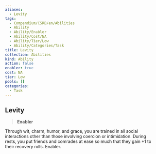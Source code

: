 ```yaml
---
aliases:
  - Levity
tags:
  - Compendium/CSRD/en/Abilities
  - Ability
  - Ability/Enabler
  - Ability/Cost/NA
  - Ability/Tier/Low
  - Ability/Categories/Task
title: Levity
collection: Abilities
kind: Ability
action: false
enabler: true
cost: NA
tier: Low
pools: []
categories:
  - Task
---
```

## Levity  
>**Enabler**
  
Through wit, charm, humor, and grace, you are trained in all social interactions other than those involving coercion or intimidation. During rests, you put friends and comrades at ease so much that they gain +1 to their recovery rolls. Enabler.